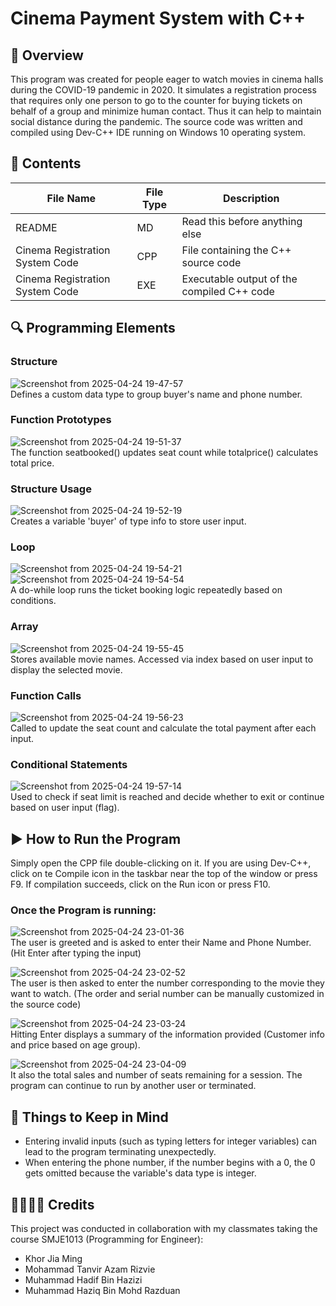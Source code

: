 # Cinema Payment System with C++  

## 📝 __Overview__  
This program was created for people eager to watch movies in cinema halls during the COVID-19 pandemic in 2020. It simulates a registration process that requires only one person to go to the counter for buying tickets on behalf of a group and minimize human contact. Thus it can help to maintain social distance during the pandemic.
The source code was written and compiled using Dev-C++ IDE running on Windows 10 operating system.  

## 📂 __Contents__  
| File Name | File Type | Description |
|-----------|-----------|-------------|
| README | MD | Read this before anything else |
| Cinema Registration System Code | CPP | File containing the C++ source code |
| Cinema Registration System Code | EXE | Executable output of the compiled C++ code |  

## 🔍 __Programming Elements__    
### Structure  
![Screenshot from 2025-04-24 19-47-57](https://github.com/user-attachments/assets/6de9f72d-1fc2-4aac-926f-0f1394e2ed1b)  
Defines a custom data type to group buyer's name and phone number.  

### Function Prototypes  
![Screenshot from 2025-04-24 19-51-37](https://github.com/user-attachments/assets/95adc2c6-6695-440a-8add-7144d00832fa)  
The function seatbooked() updates seat count while totalprice() calculates total price.  

### Structure Usage  
![Screenshot from 2025-04-24 19-52-19](https://github.com/user-attachments/assets/901c3789-c364-4604-af22-c23c74a62b31)  
Creates a variable 'buyer' of type info to store user input.  

### Loop  
![Screenshot from 2025-04-24 19-54-21](https://github.com/user-attachments/assets/50cb51e9-4e83-4856-a081-b2a4012e775a)  
![Screenshot from 2025-04-24 19-54-54](https://github.com/user-attachments/assets/de116332-940d-4175-a9be-a0ce5e27142e)  
A do-while loop runs the ticket booking logic repeatedly based on conditions.  

### Array  
![Screenshot from 2025-04-24 19-55-45](https://github.com/user-attachments/assets/91e95dc5-c985-46a0-9499-f75907161655)  
Stores available movie names. Accessed via index based on user input to display the selected movie.  

### Function Calls  
![Screenshot from 2025-04-24 19-56-23](https://github.com/user-attachments/assets/5a8d98c4-355d-4be8-8b55-fb4c1670038c)  
Called to update the seat count and calculate the total payment after each input.  

### Conditional Statements  
![Screenshot from 2025-04-24 19-57-14](https://github.com/user-attachments/assets/b0cf05ca-47c2-41ad-b9c4-e5e346703436)  
Used to check if seat limit is reached and decide whether to exit or continue based on user input (flag).  
  
## ▶️ __How to Run the Program__  
Simply open the CPP file double-clicking on it. If you are using Dev-C++, click on te Compile icon in the taskbar near the top of the window or press F9. If compilation succeeds, click on the Run icon or press F10.  
  
### Once the Program is running:  
![Screenshot from 2025-04-24 23-01-36](https://github.com/user-attachments/assets/319c4e1d-afd4-4dbe-8be9-84bec25502ab)  
The user is greeted and is asked to enter their Name and Phone Number. (Hit Enter after typing the input)  

![Screenshot from 2025-04-24 23-02-52](https://github.com/user-attachments/assets/acb72b1b-3ac9-4d8a-a9c7-18e2ed1cf785)  
The user is then asked to enter the number corresponding to the movie they want to watch. (The order and serial number can be manually customized in the source code)  

![Screenshot from 2025-04-24 23-03-24](https://github.com/user-attachments/assets/3abe566f-1973-4868-b729-70eed2e6dd74)  
Hitting Enter displays a summary of the information provided (Customer info and price based on age group).  

![Screenshot from 2025-04-24 23-04-09](https://github.com/user-attachments/assets/531cc2d9-722f-403a-98a8-f70d0ea97e2e)  
It also the total sales and number of seats remaining for a session. The program can continue to run by another user or terminated.  

## 📌 __Things to Keep in Mind__  
* Entering invalid inputs (such as typing letters for integer variables) can lead to the program terminating unexpectedly.  
* When entering the phone number, if the number begins with a 0, the 0 gets omitted because the variable's data type is integer.  

## 🫱🏻‍🫲🏼 __Credits__  
This project was conducted in collaboration with my classmates taking the course SMJE1013 (Programming for Engineer):  
* Khor Jia Ming  
* Mohammad Tanvir Azam Rizvie  
* Muhammad Hadif Bin Hazizi  
* Muhammad Haziq Bin Mohd Razduan  
